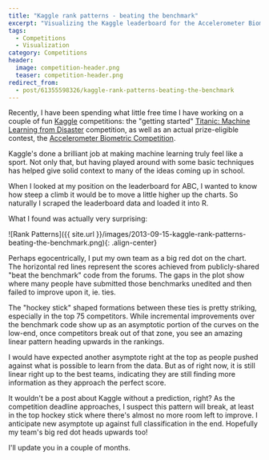 ```yaml
---
title: "Kaggle rank patterns - beating the benchmark"
excerpt: "Visualizing the Kaggle leaderboard for the Accelerometer Biometric Competition."
tags:
  - Competitions
  - Visualization
category: Competitions
header:
  image: competition-header.png
  teaser: competition-header.png
redirect_from:
  - post/61355598326/kaggle-rank-patterns-beating-the-benchmark
---
```


Recently, I have been spending what little free time I have working on a couple of fun [Kaggle](http://www.kaggle.com/users/105374/trevor-stephens) competitions: the "getting started" [Titanic: Machine Learning from Disaster](http://www.kaggle.com/c/titanic-gettingStarted) competition, as well as an actual prize-eligible contest, the [Accelerometer Biometric Competition](http://www.kaggle.com/c/accelerometer-biometric-competition).

Kaggle's done a brilliant job at making machine learning truly feel like a sport. Not only that, but having played around with some basic techniques has helped give solid context to many of the ideas coming up in school.

When I looked at my position on the leaderboard for ABC, I wanted to know how steep a climb it would be to move a little higher up the charts. So naturally I scraped the leaderboard data and loaded it into R.

What I found was actually very surprising:

![Rank Patterns]({{ site.url }}/images/2013-09-15-kaggle-rank-patterns-beating-the-benchmark.png){: .align-center}

Perhaps egocentrically, I put my own team as a big red dot on the chart. The horizontal red lines represent the scores achieved from publicly-shared "beat the benchmark" code from the forums. The gaps in the plot show where many people have submitted those benchmarks unedited and then failed to improve upon it, ie. ties.

The "hockey stick" shaped formations between these ties is pretty striking, especially in the top 75 competitors. While incremental improvements over the benchmark code show up as an asymptotic portion of the curves on the low-end, once competitors break out of that zone, you see an amazing linear pattern heading upwards in the rankings.

I would have expected another asymptote right at the top as people pushed against what is possible to learn from the data. But as of right now, it is still linear right up to the best teams, indicating they are still finding more information as they approach the perfect score.

It wouldn't be a post about Kaggle without a prediction, right? As the competition deadline approaches, I suspect this pattern will break, at least in the top hockey stick where there's almost no more room left to improve. I anticipate new asymptote up against full classification in the end. Hopefully my team's big red dot heads upwards too!

I'll update you in a couple of months.
